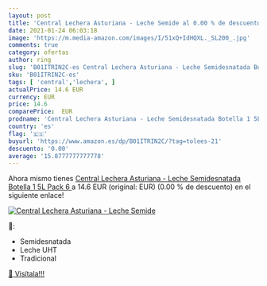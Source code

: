 ```yaml
---
layout: post
title: 'Central Lechera Asturiana - Leche Semide al 0.00 % de descuento'
date: 2021-01-24 06:03:18
image: 'https://m.media-amazon.com/images/I/51xQ+IdHQXL._SL200_.jpg'
comments: true
category: ofertas
author: ring
slug: 'B01ITRIN2C-es Central Lechera Asturiana - Leche Semidesnatada Botella 1...'
sku: 'B01ITRIN2C-es'
tags: [ 'central','lechera', ]
actualPrice: 14.6 EUR
currency: EUR
price: 14.6
comparePrice:  EUR
prodname: 'Central Lechera Asturiana - Leche Semidesnatada Botella 1 5L  Pack 6 '
country: 'es'
flag: '🇪🇸'
buyurl: 'https://www.amazon.es/dp/B01ITRIN2C/?tag=tolees-21'
descuento: '0.00'
average: '15.8777777777778'
---
```


Ahora mismo tienes [Central Lechera Asturiana - Leche Semidesnatada Botella 1 5L  Pack 6 ](https://www.amazon.es/dp/B01ITRIN2C/?tag=tolees-21) a 14.6 EUR (original:  EUR) (0.00 %  de descuento) en el siguiente enlace!

[![Central Lechera Asturiana - Leche Semide](https://m.media-amazon.com/images/I/51xQ+IdHQXL._SL200_.jpg)](https://www.amazon.es/dp/B01ITRIN2C/?tag=tolees-21)

🔎:

- Semidesnatada
- Leche UHT
- Tradicional

[🛒 Visítala!!!](https://www.amazon.es/dp/B01ITRIN2C/?tag=tolees-21)
